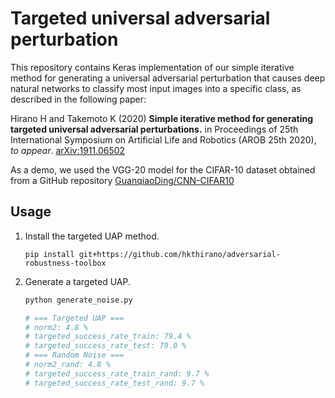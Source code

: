 # Targeted universal adversarial perturbation
This repository contains Keras implementation of our simple iterative method for generating a universal adversarial perturbation that causes deep natural networks to classify most input images into a specific class, as described in the following paper:

Hirano H and Takemoto K (2020) **Simple iterative method for generating targeted universal adversarial perturbations.** in Proceedings of 25th International Symposium on Artificial Life and Robotics (AROB 25th 2020), *to appear*. [arXiv:1911.06502](https://arxiv.org/abs/1911.06502)

As a demo, we used the VGG-20 model for the CIFAR-10 dataset obtained from a GitHub repository [GuanqiaoDing/CNN-CIFAR10](https://github.com/GuanqiaoDing/CNN-CIFAR10)

## Usage
1. Install the targeted UAP method.

    `pip install git+https://github.com/hkthirano/adversarial-robustness-toolbox`

1. Generate a targeted UAP.

    ```sh
    python generate_noise.py
    
    # === Targeted UAP ===
    # norm2: 4.8 %
    # targeted_success_rate_train: 79.4 %
    # targeted_success_rate_test: 79.0 %
    # === Random Noise ===
    # norm2_rand: 4.8 %
    # targeted_success_rate_train_rand: 9.7 %
    # targeted_success_rate_test_rand: 9.7 %
    ```
